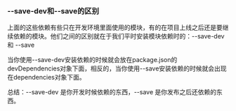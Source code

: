 ### --save-dev和--save的区别

上面的这些依赖有些只在开发环境里面使用的模块，有的在项目上线之后还是要继续依赖的模块。他们之间的区别就在于我们平时安装模块依赖时的：--save-dev和 --save

当你使用--save-dev安装依赖的时候就会放在package.json的devDependencies对象下面，相反的，当你使用--save安装依赖的时候就会出现在dependencies对象下面。

总结：--save-dev 是你开发时候依赖的东西，--save 是你发布之后还依赖的东西。